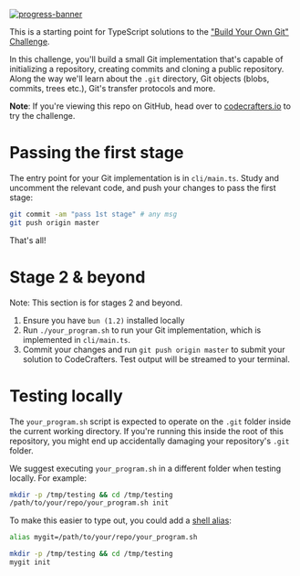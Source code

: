 [![progress-banner](https://backend.codecrafters.io/progress/git/37f1cdb4-a178-4739-8d30-2165e92a86c9)](https://app.codecrafters.io/users/codecrafters-bot?r=2qF)

This is a starting point for TypeScript solutions to the
["Build Your Own Git" Challenge](https://codecrafters.io/challenges/git).

In this challenge, you'll build a small Git implementation that's capable of initializing a repository, creating commits
and cloning a public repository. Along the way we'll learn about the `.git` directory, Git objects (blobs, commits,
trees etc.), Git's transfer protocols and more.

**Note**: If you're viewing this repo on GitHub, head over to [codecrafters.io](https://codecrafters.io) to try the
challenge.

# Passing the first stage

The entry point for your Git implementation is in `cli/main.ts`. Study and uncomment the relevant code, and push your
changes to pass the first stage:

```sh
git commit -am "pass 1st stage" # any msg
git push origin master
```

That's all!

# Stage 2 & beyond

Note: This section is for stages 2 and beyond.

1. Ensure you have `bun (1.2)` installed locally
1. Run `./your_program.sh` to run your Git implementation, which is implemented in `cli/main.ts`.
1. Commit your changes and run `git push origin master` to submit your solution to CodeCrafters. Test output will be
   streamed to your terminal.

# Testing locally

The `your_program.sh` script is expected to operate on the `.git` folder inside the current working directory. If you're
running this inside the root of this repository, you might end up accidentally damaging your repository's `.git` folder.

We suggest executing `your_program.sh` in a different folder when testing locally. For example:

```sh
mkdir -p /tmp/testing && cd /tmp/testing
/path/to/your/repo/your_program.sh init
```

To make this easier to type out, you could add a [shell alias](https://shapeshed.com/unix-alias/):

```sh
alias mygit=/path/to/your/repo/your_program.sh

mkdir -p /tmp/testing && cd /tmp/testing
mygit init
```
